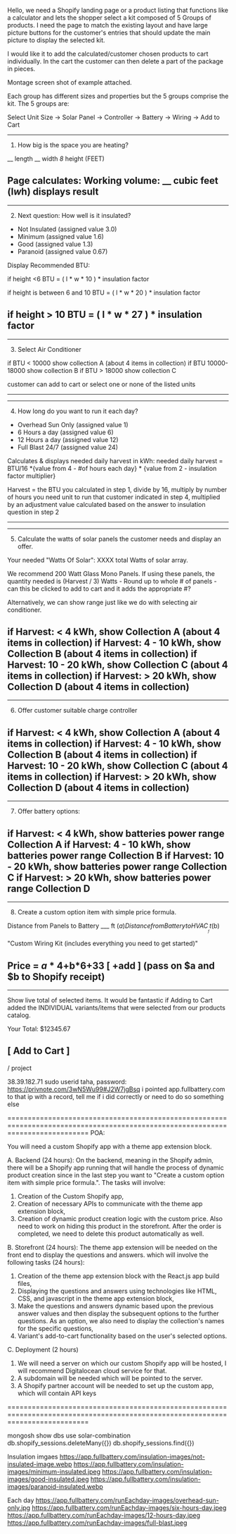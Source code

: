 Hello, we need a Shopify landing page or a product listing that functions like a calculator and lets the shopper select a kit composed of 5 Groups of products. I need the page to match the existing layout and have large picture buttons for the customer's entries that should update the main picture to display the selected kit.


I would like it to add the calculated/customer chosen products to cart individually. In the cart the customer can then delete a part of the package in pieces. 

Montage screen shot of example attached.

Each group has different sizes and properties but the 5 groups comprise the kit. The 5 groups are:


Select Unit Size -> Solar Panel -> Controller -> Battery -> Wiring -> Add to Cart

---------------------------------------------------------------------                         

1. How big is the space you are heating?


 __ length  __ width  _8_ height (FEET)


Page calculates: Working volume: __ cubic feet (l*w*h) displays result
---------------------------------------------------------------------

---------------------------------------------------------------------
2. Next question: How well is it insulated?

- Not Insulated (assigned value 3.0)
- Minimum (assigned value 1.6)
- Good (assigned value 1.3)
- Paranoid (assigned value 0.67)


Display Recommended BTU:

if height <6
BTU = ( l * w * 10 ) * insulation factor

if height is between 6 and 10
BTU = ( l * w * 20 ) * insulation factor

if height > 10
BTU = ( l * w * 27 ) * insulation factor
---------------------------------------------------------------------

---------------------------------------------------------------------
3. Select Air Conditioner

if BTU < 10000 show collection A (about 4 items in collection)
if BTU 10000-18000 show collection B
if BTU > 18000 show collection C

customer can add to cart or select one or none of the listed units

---------------------------------------------------------------------

---------------------------------------------------------------------
4. How long do you want to run it each day?

- Overhead Sun Only (assigned value 1)
- 6 Hours a day (assigned value 6)
- 12 Hours a day (assigned value 12)
- Full Blast 24/7 (assigned value 24)


Calculates & displays needed daily harvest in kWh: 
needed daily harvest = BTU/16 *{value from 4 - #of hours each day} * {value from 2 - insulation factor multiplier}

Harvest = the BTU you calculated in step 1, divide by 16, multiply by number of hours you need unit to run that customer indicated in step 4, multiplied by an adjustment value calculated based on the answer to insulation question in step 2


---------------------------------------------------------------------

---------------------------------------------------------------------
5. Calculate the watts of solar panels the customer needs and display an offer.


Your needed "Watts Of Solar": XXXX total Watts of solar array.

We recommend 200 Watt Glass Mono Panels. If using these panels, 
the quantity needed is (Harvest / 3) Watts - Round up to whole # of panels - can
this be clicked to add to cart and it adds the appropriate #?


Alternatively, we can show range just like we do with selecting air conditioner. 

  if Harvest: < 4 kWh, show Collection A (about 4 items in collection)
  if Harvest: 4 - 10 kWh, show Collection B (about 4 items in collection)
  if Harvest: 10 - 20 kWh, show Collection C (about 4 items in collection)
  if Harvest: > 20 kWh, show Collection D (about 4 items in collection)
---------------------------------------------------------------------

---------------------------------------------------------------------
6. Offer customer suitable charge controller

if Harvest: < 4 kWh, show Collection A (about 4 items in collection)
if Harvest: 4 - 10 kWh, show Collection B (about 4 items in collection)
if Harvest: 10 - 20 kWh, show Collection C (about 4 items in collection)
if Harvest: > 20 kWh, show Collection D (about 4 items in collection) 
---------------------------------------------------------------------

---------------------------------------------------------------------
7. Offer battery options:

if Harvest: < 4 kWh, show batteries power range Collection A
if Harvest: 4 - 10 kWh, show batteries power range Collection B
if Harvest: 10 - 20 kWh, show batteries power range Collection C
if Harvest: > 20 kWh, show batteries power range Collection D
---------------------------------------------------------------------

---------------------------------------------------------------------
8. Create a custom option item with simple price formula.

Distance from Panels to Battery ___ ft ($a)
Distance from Battery to HVAC ___ ft ($b)


"Custom Wiring Kit (includes everything you need to get started)"

Price = $a*4+$b*6+33   [ +add ] (pass on $a and $b to Shopify receipt)
---------------------------------------------------------------------

---------------------------------------------------------------------
Show live total of selected items. It would be fantastic if Adding to Cart added the INDIVIDUAL variants/items that were selected from our products catalog.

Your Total: $12345.67

[ Add to Cart ]
---------------------------------------------------------------------
/ project



38.39.182.71 sudo userid taha, password: https://privnote.com/3wN5Wu99#J2W7jgBsq
i pointed app.fullbattery.com to that ip with a record, tell me if i did correctly or need to do so something else





================================================================================================================================
POA:

You will need a custom Shopify app with a theme app extension block.

A. Backend (24 hours):
On the backend, meaning in the Shopify admin, there will be a Shopify app running that will handle the process of dynamic product creation since in the last step you want to "Create a custom option item with simple price formula.". The tasks will involve:
  1. Creation of the Custom Shopify app,
  2. Creation of necessary APIs to communicate with the theme app extension block,
  3. Creation of dynamic product creation logic with the custom price. Also need to work on hiding this product in the storefront. After the order is completed, we need to delete this product automatically as well.

B. Storefront (24 hours):
The theme app extension will be needed on the front end to display the questions and answers. which will involve the following tasks (24 hours):
  1. Creation of the theme app extension block with the React.js app build files,
  2. Displaying the questions and answers using technologies like HTML, CSS, and javascript in the theme app extension block,
  3. Make the questions and answers dynamic based upon the previous answer values and then display the subsequent options to the further questions. As an option, we also need to display the collection's names for the specific questions,
  4. Variant's add-to-cart functionality based on the user's selected options.

C. Deployment (2 hours)
  1. We will need a server on which our custom Shopify app will be hosted, I will recommend Digitalocean cloud service for that.
  2. A subdomain will be needed which will be pointed to the server.
  3. A Shopify partner account will be needed to set up the custom app, which will contain API keys

================================================================================================================================

mongosh
show dbs
use solar-combination
db.shopify_sessions.deleteMany({})
db.shopify_sessions.find({})




Insulation imgaes
https://app.fullbattery.com/insulation-images/not-insulated-image.webp
https://app.fullbattery.com/insulation-images/minimum-insulated.jpeg
https://app.fullbattery.com/insulation-images/good-insulated.jpeg
https://app.fullbattery.com/insulation-images/paranoid-insulated.webp



Each day
https://app.fullbattery.com/runEachday-images/overhead-sun-only.jpg
https://app.fullbattery.com/runEachday-images/six-hours-day.jpeg
https://app.fullbattery.com/runEachday-images/12-hours-day.jpeg
https://app.fullbattery.com/runEachday-images/full-blast.jpeg